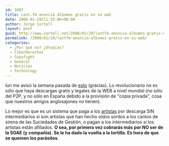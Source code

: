 ```yaml
---
id: 1087
title: Last.fm anuncia álbumes gratis en su web
date: 2008-01-29T11:35:06+00:00
author: Jorge Cortell
layout: post
guid: http://www.cortell.net/2008/01/29/lastfm-anuncia-albumes-gratis-en-su-web/
permalink: /2008/01/29/lastfm-anuncia-albumes-gratis-en-su-web/
categories:
  - ¿Por qué no? ¿Utopías?
  - CiberDerechos
  - Copyfight
  - General
  - Noticias
  - Technology
---
```

Iuri me avisó la semana pasada de <a title="Blog de Last.fm" target="_blank" href="http://blog.last.fm/2008/01/23/free-the-music">esto</a> (gracias). Lo revolucionario no es sólo que haya descargas gratis y legales de la WEB a nivel mundial (no sólo del P2P, y no sólo en España debido a la provisión de "copia privada", cosa que nuestros amigos anglosajones no tienen).

Lo mejor es que es un sistema que paga a los <a title="Last.fm UploadMusic" target="_blank" href="http://www.last.fm/uploadmusic/">artistas</a> por descarga SIN intermediarios si son artistas que han hecho oí­dos sordos a los cantos de sirena de las Suciedades de Gestión, o pagan a los intermediarios si los artistas están afiliados. **O sea, por primera vez cobrarás más por NO ser de la SGAE (y compañí­a). Se le ha dado la vuelta a la tortilla. Es hora de que se quemen los parásitos.**